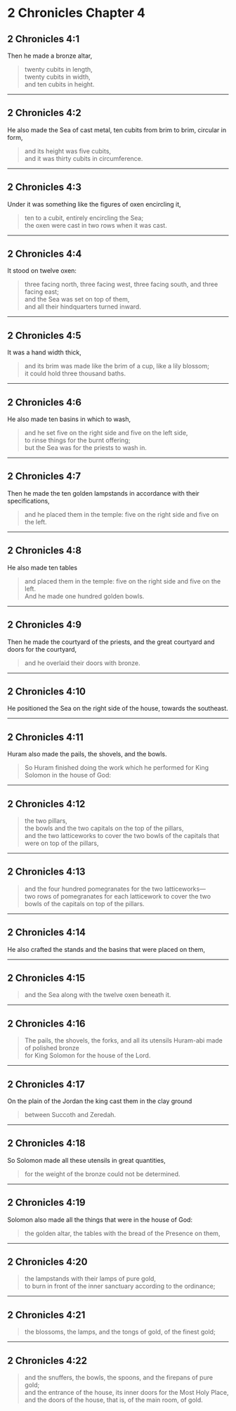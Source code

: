 # 2 Chronicles Chapter 4

## 2 Chronicles 4:1

Then he made a bronze altar,

> twenty cubits in length,  
> twenty cubits in width,  
> and ten cubits in height.

---

## 2 Chronicles 4:2

He also made the Sea of cast metal, ten cubits from brim to brim, circular in form,

> and its height was five cubits,  
> and it was thirty cubits in circumference.

---

## 2 Chronicles 4:3

Under it was something like the figures of oxen encircling it,

> ten to a cubit, entirely encircling the Sea;  
> the oxen were cast in two rows when it was cast.

---

## 2 Chronicles 4:4

It stood on twelve oxen:

> three facing north, three facing west, three facing south, and three facing east;  
> and the Sea was set on top of them,  
> and all their hindquarters turned inward.

---

## 2 Chronicles 4:5

It was a hand width thick,

> and its brim was made like the brim of a cup, like a lily blossom;  
> it could hold three thousand baths.

---

## 2 Chronicles 4:6

He also made ten basins in which to wash,

> and he set five on the right side and five on the left side,  
> to rinse things for the burnt offering;  
> but the Sea was for the priests to wash in.

---

## 2 Chronicles 4:7

Then he made the ten golden lampstands in accordance with their specifications,

> and he placed them in the temple: five on the right side and five on the left.

---

## 2 Chronicles 4:8

He also made ten tables

> and placed them in the temple: five on the right side and five on the left.  
> And he made one hundred golden bowls.

---

## 2 Chronicles 4:9

Then he made the courtyard of the priests, and the great courtyard and doors for the courtyard,

> and he overlaid their doors with bronze.

---

## 2 Chronicles 4:10

He positioned the Sea on the right side of the house, towards the southeast.

---

## 2 Chronicles 4:11

Huram also made the pails, the shovels, and the bowls.

> So Huram finished doing the work which he performed for King Solomon in the house of God:

---

## 2 Chronicles 4:12

> the two pillars,  
> the bowls and the two capitals on the top of the pillars,  
> and the two latticeworks to cover the two bowls of the capitals that were on top of the pillars,

---

## 2 Chronicles 4:13

> and the four hundred pomegranates for the two latticeworks—  
> two rows of pomegranates for each latticework to cover the two bowls of the capitals on top of the pillars.

---

## 2 Chronicles 4:14

He also crafted the stands and the basins that were placed on them,

---

## 2 Chronicles 4:15

> and the Sea along with the twelve oxen beneath it.

---

## 2 Chronicles 4:16

> The pails, the shovels, the forks, and all its utensils Huram-abi made of polished bronze  
> for King Solomon for the house of the Lord.

---

## 2 Chronicles 4:17

On the plain of the Jordan the king cast them in the clay ground

> between Succoth and Zeredah.

---

## 2 Chronicles 4:18

So Solomon made all these utensils in great quantities,

> for the weight of the bronze could not be determined.

---

## 2 Chronicles 4:19

Solomon also made all the things that were in the house of God:

> the golden altar, the tables with the bread of the Presence on them,

---

## 2 Chronicles 4:20

> the lampstands with their lamps of pure gold,  
> to burn in front of the inner sanctuary according to the ordinance;

---

## 2 Chronicles 4:21

> the blossoms, the lamps, and the tongs of gold, of the finest gold;

---

## 2 Chronicles 4:22

> and the snuffers, the bowls, the spoons, and the firepans of pure gold;  
> and the entrance of the house, its inner doors for the Most Holy Place, and the doors of the house, that is, of the main room, of gold.

